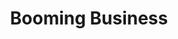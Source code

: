 ---
title: Booming Business
client: RecommendWP
url: https://boomingbusiness.com
image: '/assets/images/booming-business.jpg'
thumbnail: /assets/images/thumbs/booming-business.jpg
categories:
    - wordpress
---